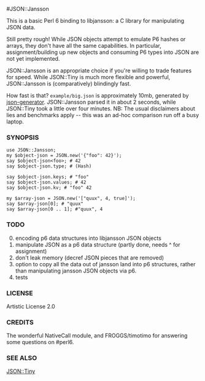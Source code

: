#JSON::Jansson

This is a basic Perl 6 binding to libjansson: a C library for manipulating JSON data.

Still pretty rough! While JSON objects attempt to emulate P6 hashes or arrays, they don't have all the same capabilities.  In particular, assignment/building up new objects and consuming P6 types into JSON are not yet implemented.

JSON::Jansson is an appropriate choice if you're willing to trade features for speed. While JSON::Tiny is much more flexible and powerful, JSON::Jansson is (comparatively) blindingly fast.

How fast is that? `example/big.json` is approximately 10mb, generated by [json-generator](json-generator.com).  JSON::Jansson parsed it in about 2 seconds, while JSON::Tiny took a little over four minutes. NB: The usual disclaimers about lies and benchmarks apply -- this was an ad-hoc comparison run off a busy laptop.


### SYNOPSIS

    use JSON::Jansson;
    my $object-json = JSON.new('{"foo": 42}');
    say $object-json<foo>; # 42
    say $object-json.type; # (Hash)

    say $object-json.keys; # "foo"
    say $object-json.values; # 42
    say $object-json.kv; # "foo" 42

    my $array-json = JSON.new('["quux", 4, true]');
    say $array-json[0]; # "quux"
    say $array-json[0 .. 1]; #"quux", 4

### TODO

0. encoding p6 data structures into libjansson JSON objects
1. manipulate JSON as a p6 data structure (partly done, needs ^ for assignment)
2. don't leak memory (decref JSON pieces that are removed)
3. option to copy all the data out of jansson land into p6 structures, rather
than manipulating jansson JSON objects via p6.
4. tests

### LICENSE

Artistic License 2.0

### CREDITS

The wonderful NativeCall module, and FROGGS/timotimo for answering some
questions on #perl6.

### SEE ALSO

[JSON::Tiny](github.com/moritz/json)
